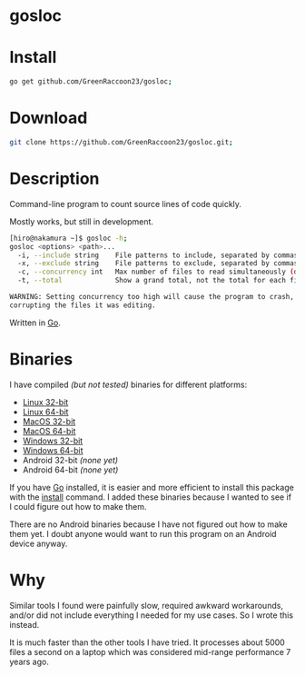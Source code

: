 # gosloc

# Install

```bash
go get github.com/GreenRaccoon23/gosloc;

```
# Download

```bash
git clone https://github.com/GreenRaccoon23/gosloc.git;
```

# Description

Command-line program to count source lines of code quickly.

Mostly works, but still in development.

```bash
[hiro@nakamura ~]$ gosloc -h;
gosloc <options> <path>...
  -i, --include string    File patterns to include, separated by commas
  -x, --exclude string    File patterns to exclude, separated by commas
  -c, --concurrency int   Max number of files to read simultaneously (default 1)
  -t, --total             Show a grand total, not the total for each file

WARNING: Setting concurrency too high will cause the program to crash,
corrupting the files it was editing.
```

Written in [Go](https://golang.org/).

# Binaries

I have compiled *(but not tested)* binaries for different platforms:

- [Linux 32-bit](./bin/linux_32/gosloc)
- [Linux 64-bit](./bin/linux_64/gosloc)
- [MacOS 32-bit](./bin/darwin_32/gosloc)
- [MacOS 64-bit](./bin/darwin_64/gosloc)
- [Windows 32-bit](./bin/windows_32/gosloc)
- [Windows 64-bit](./bin/windows_64/gosloc)
- Android 32-bit *(none yet)*
- Android 64-bit *(none yet)*

If you have [Go](https://golang.org/dl/) installed, it is easier and more efficient to install this package with the [install](#install) command. I added these binaries because I wanted to see if I could figure out how to make them.

There are no Android binaries because I have not figured out how to make them yet. I doubt anyone would want to run this program on an Android device anyway.

# Why

Similar tools I found were painfully slow, required awkward workarounds, and/or did not include everything I needed for my use cases. So I wrote this instead.

It is much faster than the other tools I have tried. It processes about 5000 files a second on a laptop which was considered mid-range performance 7 years ago.
